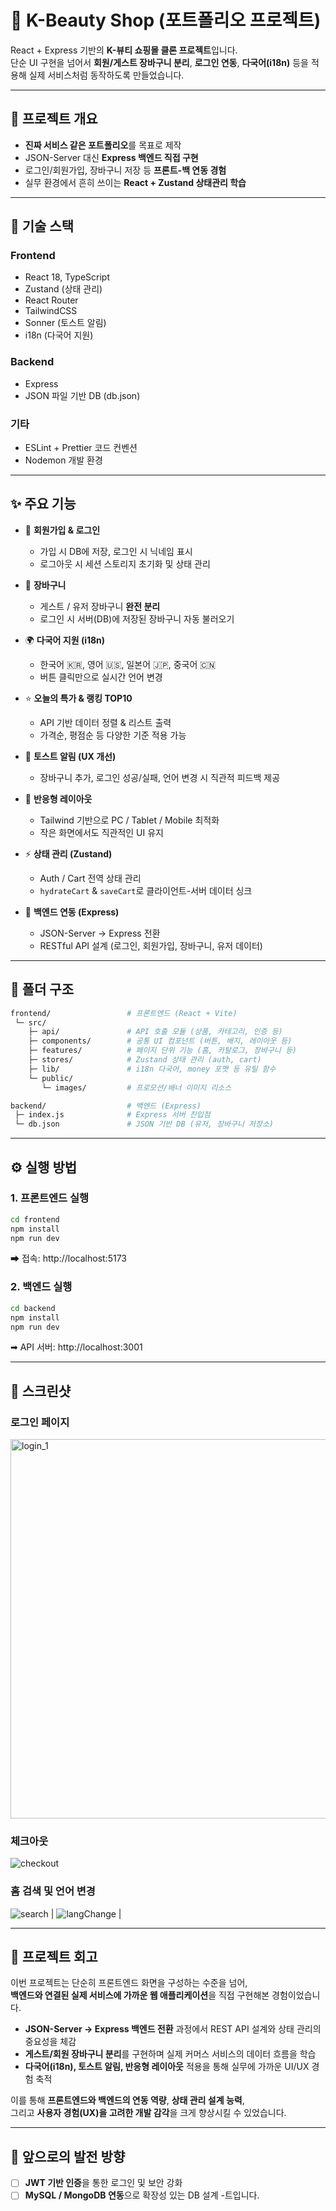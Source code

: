 # 🌸 K-Beauty Shop (포트폴리오 프로젝트)

React + Express 기반의 **K-뷰티 쇼핑몰 클론 프로젝트**입니다.  
단순 UI 구현을 넘어서 **회원/게스트 장바구니 분리**, **로그인 연동**, **다국어(i18n)** 등을 적용해 실제 서비스처럼 동작하도록 만들었습니다.

---

## 📌 프로젝트 개요

- **진짜 서비스 같은 포트폴리오**를 목표로 제작
- JSON-Server 대신 **Express 백엔드 직접 구현**
- 로그인/회원가입, 장바구니 저장 등 **프론트-백 연동 경험**
- 실무 환경에서 흔히 쓰이는 **React + Zustand 상태관리 학습**

---

## 🚀 기술 스택

### Frontend

- React 18, TypeScript
- Zustand (상태 관리)
- React Router
- TailwindCSS
- Sonner (토스트 알림)
- i18n (다국어 지원)

### Backend

- Express
- JSON 파일 기반 DB (db.json)

### 기타

- ESLint + Prettier 코드 컨벤션
- Nodemon 개발 환경

---

## ✨ 주요 기능

- 🔐 **회원가입 & 로그인**

  - 가입 시 DB에 저장, 로그인 시 닉네임 표시
  - 로그아웃 시 세션 스토리지 초기화 및 상태 관리

- 🛒 **장바구니**

  - 게스트 / 유저 장바구니 **완전 분리**
  - 로그인 시 서버(DB)에 저장된 장바구니 자동 불러오기

- 🌍 **다국어 지원 (i18n)**

  - 한국어 🇰🇷, 영어 🇺🇸, 일본어 🇯🇵, 중국어 🇨🇳
  - 버튼 클릭만으로 실시간 언어 변경

- ⭐ **오늘의 특가 & 랭킹 TOP10**

  - API 기반 데이터 정렬 & 리스트 출력
  - 가격순, 평점순 등 다양한 기준 적용 가능

- 🔔 **토스트 알림 (UX 개선)**

  - 장바구니 추가, 로그인 성공/실패, 언어 변경 시 직관적 피드백 제공

- 📱 **반응형 레이아웃**

  - Tailwind 기반으로 PC / Tablet / Mobile 최적화
  - 작은 화면에서도 직관적인 UI 유지

- ⚡ **상태 관리 (Zustand)**

  - Auth / Cart 전역 상태 관리
  - `hydrateCart` & `saveCart`로 클라이언트-서버 데이터 싱크

- 🚀 **백엔드 연동 (Express)**
  - JSON-Server → Express 전환
  - RESTful API 설계 (로그인, 회원가입, 장바구니, 유저 데이터)

---

## 📂 폴더 구조

```bash
frontend/                 # 프론트엔드 (React + Vite)
 └─ src/
    ├─ api/               # API 호출 모듈 (상품, 카테고리, 인증 등)
    ├─ components/        # 공통 UI 컴포넌트 (버튼, 배지, 레이아웃 등)
    ├─ features/          # 페이지 단위 기능 (홈, 카탈로그, 장바구니 등)
    ├─ stores/            # Zustand 상태 관리 (auth, cart)
    ├─ lib/               # i18n 다국어, money 포맷 등 유틸 함수
    └─ public/
       └─ images/         # 프로모션/배너 이미지 리소스

backend/                  # 백엔드 (Express)
 ├─ index.js              # Express 서버 진입점
 └─ db.json               # JSON 기반 DB (유저, 장바구니 저장소)

```

---

## ⚙️ 실행 방법

### 1. 프론트엔드 실행

```bash
cd frontend
npm install
npm run dev
```

➡ 접속: http://localhost:5173

### 2. 백엔드 실행

```bash
cd backend
npm install
npm run dev
```

➡ API 서버: http://localhost:3001

---

## 📸 스크린샷

### 로그인 페이지

<img width="1343" height="607" alt="login_1" src="https://github.com/user-attachments/assets/6c649751-08b6-44af-8696-e3ae6197aeb9" />

### 체크아웃

![checkout](https://github.com/user-attachments/assets/18b16890-a7e5-46eb-bc1c-4787d2739439)

### 홈 검색 및 언어 변경

![search](https://github.com/user-attachments/assets/c79fe591-53c6-45c2-83c9-0cd8972bdbf0) |
![langChange](https://github.com/user-attachments/assets/75eabdd3-62f5-4917-be70-ee752d2f5735) |

---

## 📖 프로젝트 회고

이번 프로젝트는 단순히 프론트엔드 화면을 구성하는 수준을 넘어,  
**백엔드와 연결된 실제 서비스에 가까운 웹 애플리케이션**을 직접 구현해본 경험이었습니다.

- **JSON-Server → Express 백엔드 전환** 과정에서 REST API 설계와 상태 관리의 중요성을 체감
- **게스트/회원 장바구니 분리**를 구현하며 실제 커머스 서비스의 데이터 흐름을 학습
- **다국어(i18n), 토스트 알림, 반응형 레이아웃** 적용을 통해 실무에 가까운 UI/UX 경험 축적

이를 통해 **프론트엔드와 백엔드의 연동 역량**, **상태 관리 설계 능력**,  
그리고 **사용자 경험(UX)을 고려한 개발 감각**을 크게 향상시킬 수 있었습니다.

---

## 📝 앞으로의 발전 방향

- [ ] **JWT 기반 인증**을 통한 로그인 및 보안 강화
- [ ] **MySQL / MongoDB 연동**으로 확장성 있는 DB 설계 -트입니다.
